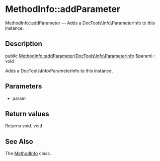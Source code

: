 MethodInfo::addParameter
================

MethodInfo::addParameter — Adds a DocTools\Info\ParameterInfo to this instance.

Description
---------------


public [MethodInfo::addParameter](https://github.com/lingtalfi/DocTools/blob/master/doc/api/DocTools/Info/MethodInfo/addParameter.md)([DocTools\Info\ParameterInfo](https://github.com/lingtalfi/DocTools/blob/master/doc/api/DocTools/Info/ParameterInfo.md) $param) : void




Adds a DocTools\Info\ParameterInfo to this instance.




Parameters
--------------

- param
    

Return values
----------------

Returns void.
void








See Also
-----------

The [MethodInfo](https://github.com/lingtalfi/DocTools/blob/master/doc/api/DocTools/Info/MethodInfo.md) class.
